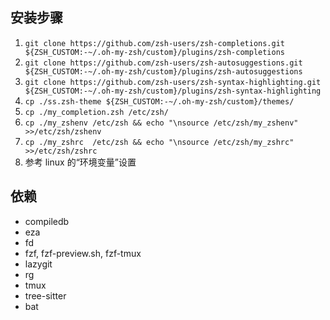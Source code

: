 ## 安装步骤

1. `git clone https://github.com/zsh-users/zsh-completions.git         ${ZSH_CUSTOM:-~/.oh-my-zsh/custom}/plugins/zsh-completions`
2. `git clone https://github.com/zsh-users/zsh-autosuggestions.git     ${ZSH_CUSTOM:-~/.oh-my-zsh/custom}/plugins/zsh-autosuggestions`
3. `git clone https://github.com/zsh-users/zsh-syntax-highlighting.git ${ZSH_CUSTOM:-~/.oh-my-zsh/custom}/plugins/zsh-syntax-highlighting`
4. `cp ./ss.zsh-theme ${ZSH_CUSTOM:-~/.oh-my-zsh/custom}/themes/`
5. `cp ./my_completion.zsh /etc/zsh/`
6. `cp ./my_zshenv /etc/zsh && echo "\nsource /etc/zsh/my_zshenv" >>/etc/zsh/zshenv`
7. `cp ./my_zshrc  /etc/zsh && echo "\nsource /etc/zsh/my_zshrc"  >>/etc/zsh/zshrc`
8. 参考 linux 的“环境变量”设置


## 依赖

- compiledb
- eza
- fd
- fzf, fzf-preview.sh, fzf-tmux
- lazygit
- rg
- tmux
- tree-sitter
- bat
